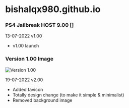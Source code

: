 # bishalqx980.github.io

### PS4 Jailbreak HOST 9.00 []

13-07-2022 v1.00
- v1.00 launch

### Version 1.00 Image 
![Version 1.00](url "v1.00.jpg")

19-07-2022 v2.00
- Added favicon
- Totally design change (to make it simple & minimalist)
- Removed background image 
